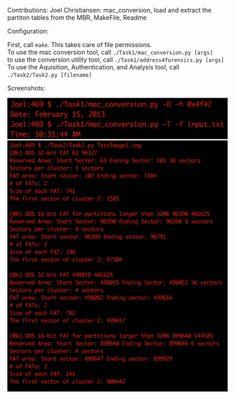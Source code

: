 Contributions: 
    Joel Christiansen:
        mac_conversion, load and extract the partiton tables from the MBR, MakeFile, Readme

Configuration:

   First, call `make`. This takes care of file permissions.  
   To use the mac conversion tool, call `./Task1/mac_conversion.py [args]`  
   to use the conversion utility tool, call `./Task1/address4forensics.py [args]`  
   To use the Aquisition, Authentication, and Analysis tool, call `./Task2/Task2.py [filename]`  

Screenshots:



![](screenshots/mac_conversion.png)
![](screenshots/AAA.png)

